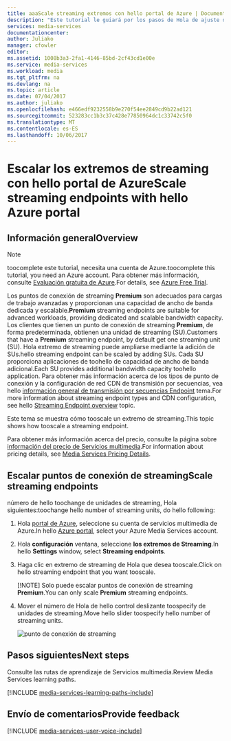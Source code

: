```yaml
---
title: aaaScale streaming extremos con hello portal de Azure | Documentos de Microsoft
description: "Este tutorial le guiará por los pasos de Hola de ajuste de escala en los extremos de streaming con hello portal de Azure."
services: media-services
documentationcenter: 
author: Juliako
manager: cfowler
editor: 
ms.assetid: 1008b3a3-2fa1-4146-85bd-2cf43cd1e00e
ms.service: media-services
ms.workload: media
ms.tgt_pltfrm: na
ms.devlang: na
ms.topic: article
ms.date: 07/04/2017
ms.author: juliako
ms.openlocfilehash: e466edf9232558b9e270f54ee2849cd9b22ad121
ms.sourcegitcommit: 523283cc1b3c37c428e77850964dc1c33742c5f0
ms.translationtype: MT
ms.contentlocale: es-ES
ms.lasthandoff: 10/06/2017
---
```

# <a name="scale-streaming-endpoints-with-hello-azure-portal"></a><span data-ttu-id="b2e47-103">Escalar los extremos de streaming con hello portal de Azure</span><span class="sxs-lookup"><span data-stu-id="b2e47-103">Scale streaming endpoints with hello Azure portal</span></span>
## <a name="overview"></a><span data-ttu-id="b2e47-104">Información general</span><span class="sxs-lookup"><span data-stu-id="b2e47-104">Overview</span></span>

> [!NOTE]
> <span data-ttu-id="b2e47-105">toocomplete este tutorial, necesita una cuenta de Azure.</span><span class="sxs-lookup"><span data-stu-id="b2e47-105">toocomplete this tutorial, you need an Azure account.</span></span> <span data-ttu-id="b2e47-106">Para obtener más información, consulte [Evaluación gratuita de Azure](https://azure.microsoft.com/pricing/free-trial/).</span><span class="sxs-lookup"><span data-stu-id="b2e47-106">For details, see [Azure Free Trial](https://azure.microsoft.com/pricing/free-trial/).</span></span> 
> 
> 

<span data-ttu-id="b2e47-107">Los puntos de conexión de streaming **Premium** son adecuados para cargas de trabajo avanzadas y proporcionan una capacidad de ancho de banda dedicada y escalable.</span><span class="sxs-lookup"><span data-stu-id="b2e47-107">**Premium** streaming endpoints are suitable for advanced workloads, providing dedicated and scalable bandwidth capacity.</span></span> <span data-ttu-id="b2e47-108">Los clientes que tienen un punto de conexión de streaming **Premium**, de forma predeterminada, obtienen una unidad de streaming (SU).</span><span class="sxs-lookup"><span data-stu-id="b2e47-108">Customers that have a **Premium** streaming endpoint, by default get one streaming unit (SU).</span></span> <span data-ttu-id="b2e47-109">Hola extremo de streaming puede ampliarse mediante la adición de SUs.</span><span class="sxs-lookup"><span data-stu-id="b2e47-109">hello streaming endpoint can be scaled by adding SUs.</span></span> <span data-ttu-id="b2e47-110">Cada SU proporciona aplicaciones de toohello de capacidad de ancho de banda adicional.</span><span class="sxs-lookup"><span data-stu-id="b2e47-110">Each SU provides additional bandwidth capacity toohello application.</span></span> <span data-ttu-id="b2e47-111">Para obtener más información acerca de los tipos de punto de conexión y la configuración de red CDN de transmisión por secuencias, vea hello [información general de transmisión por secuencias Endpoint](media-services-portal-manage-streaming-endpoints.md) tema.</span><span class="sxs-lookup"><span data-stu-id="b2e47-111">For more information about streaming endpoint types and CDN configuration, see hello [Streaming Endpoint overview](media-services-portal-manage-streaming-endpoints.md) topic.</span></span>
 
<span data-ttu-id="b2e47-112">Este tema se muestra cómo tooscale un extremo de streaming.</span><span class="sxs-lookup"><span data-stu-id="b2e47-112">This topic shows how tooscale a streaming endpoint.</span></span>

<span data-ttu-id="b2e47-113">Para obtener más información acerca del precio, consulte la página sobre [información del precio de Servicios multimedia](http://go.microsoft.com/fwlink/?LinkId=275107).</span><span class="sxs-lookup"><span data-stu-id="b2e47-113">For information about pricing details, see [Media Services Pricing Details](http://go.microsoft.com/fwlink/?LinkId=275107).</span></span>

## <a name="scale-streaming-endpoints"></a><span data-ttu-id="b2e47-114">Escalar puntos de conexión de streaming</span><span class="sxs-lookup"><span data-stu-id="b2e47-114">Scale streaming endpoints</span></span>

<span data-ttu-id="b2e47-115">número de hello toochange de unidades de streaming, Hola siguientes:</span><span class="sxs-lookup"><span data-stu-id="b2e47-115">toochange hello number of streaming units, do hello following:</span></span>

1. <span data-ttu-id="b2e47-116">Hola [portal de Azure](https://portal.azure.com/), seleccione su cuenta de servicios multimedia de Azure.</span><span class="sxs-lookup"><span data-stu-id="b2e47-116">In hello [Azure portal](https://portal.azure.com/), select your Azure Media Services account.</span></span>
2. <span data-ttu-id="b2e47-117">Hola **configuración** ventana, seleccione **los extremos de Streaming**.</span><span class="sxs-lookup"><span data-stu-id="b2e47-117">In hello **Settings** window, select **Streaming endpoints**.</span></span>
3. <span data-ttu-id="b2e47-118">Haga clic en extremo de streaming de Hola que desea tooscale.</span><span class="sxs-lookup"><span data-stu-id="b2e47-118">Click on hello streaming endpoint that you want tooscale.</span></span> 

    [!NOTE] <span data-ttu-id="b2e47-119">Solo puede escalar puntos de conexión de streaming **Premium**.</span><span class="sxs-lookup"><span data-stu-id="b2e47-119">You can only scale **Premium** streaming endpoints.</span></span>

4. <span data-ttu-id="b2e47-120">Mover el número de Hola de hello control deslizante toospecify de unidades de streaming.</span><span class="sxs-lookup"><span data-stu-id="b2e47-120">Move hello slider toospecify hello number of streaming units.</span></span>

    ![punto de conexión de streaming](./media/media-services-portal-manage-streaming-endpoints/media-services-manage-streaming-endpoints3.png)

## <a name="next-steps"></a><span data-ttu-id="b2e47-122">Pasos siguientes</span><span class="sxs-lookup"><span data-stu-id="b2e47-122">Next steps</span></span>
<span data-ttu-id="b2e47-123">Consulte las rutas de aprendizaje de Servicios multimedia.</span><span class="sxs-lookup"><span data-stu-id="b2e47-123">Review Media Services learning paths.</span></span>

[!INCLUDE [media-services-learning-paths-include](../../includes/media-services-learning-paths-include.md)]

## <a name="provide-feedback"></a><span data-ttu-id="b2e47-124">Envío de comentarios</span><span class="sxs-lookup"><span data-stu-id="b2e47-124">Provide feedback</span></span>
[!INCLUDE [media-services-user-voice-include](../../includes/media-services-user-voice-include.md)]

